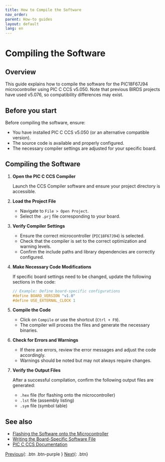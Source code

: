 ```yaml
---
title: How to Compile the Software
nav_order: 
parent: How-to guides
layout: default
lang: en
---
```


# Compiling the Software

## Overview

This guide explains how to compile the software for the PIC18F67J94 microcontroller using PIC C CCS v5.050. Note that previous BIRDS projects have used v5.076, so compatibility differences may exist.

## Before you start

Before compiling the software, ensure:

* You have installed PIC C CCS v5.050 (or an alternative compatible version).
* The source code is available and properly configured.
* The necessary compiler settings are adjusted for your specific board.

## Compiling the Software

1. **Open the PIC C CCS Compiler**

    Launch the CCS Compiler software and ensure your project directory is accessible.

2. **Load the Project File**

    - Navigate to `File > Open Project`.
    - Select the `.prj` file corresponding to your board.

3. **Verify Compiler Settings**

    - Ensure the correct microcontroller (`PIC18F67J94`) is selected.
    - Check that the compiler is set to the correct optimization and warning levels.
    - Confirm the include paths and library dependencies are correctly configured.

4. **Make Necessary Code Modifications**

    If specific board settings need to be changed, update the following sections in the code:

    ```c
    // Example: Define board-specific configurations
    #define BOARD_VERSION "v1.0"
    #define USE_EXTERNAL_CLOCK 1
    ```

5. **Compile the Code**

    - Click on `Compile` or use the shortcut (`Ctrl + F9`).
    - The compiler will process the files and generate the necessary binaries.

6. **Check for Errors and Warnings**

    - If there are errors, review the error messages and adjust the code accordingly.
    - Warnings should be noted but may not always require changes.

7. **Verify the Output Files**

    After a successful compilation, confirm the following output files are generated:

    - `.hex` file (for flashing onto the microcontroller)
    - `.lst` file (assembly listing)
    - `.sym` file (symbol table)

## See also

* [Flashing the Software onto the Microcontroller]({{site.url}}/how-tos/flash_microcontroller.html)  
* [Writing the Board-Specific Software File](writing_board_software.md)
* [PIC C CCS Documentation](https://www.ccsinfo.com/)





[Previous]({{site.url}}/how-tos){: .btn .btn-purple }
[Next]({{site.url}}/how-tos){: .btn}
